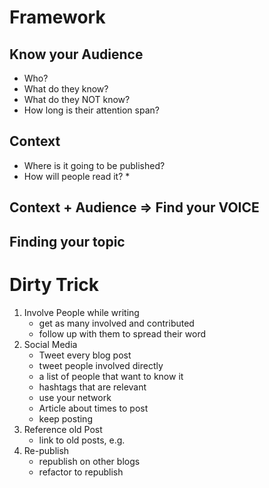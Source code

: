 

# Framework

## Know your Audience

 - Who?
 - What do they know?
 - What do they NOT know?
 - How long is their attention span?

## Context

 - Where is it going to be published?
 - How will people read it?
   * 

## Context + Audience => Find your VOICE

## Finding your topic



# Dirty Trick

 1. Involve People while writing
    - get as many involved and contributed
    + follow up with them to spread their word
 2. Social Media
    - Tweet every blog post
    - tweet people involved directly
    - a list of people that want to know it
    - hashtags that are relevant
    - use your network
    - Article about times to post
    - keep posting
 3. Reference old Post
    - link to old posts, e.g. 
 4. Re-publish
    - republish on other blogs
    - refactor to republish
